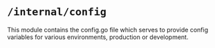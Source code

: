 # `/internal/config`

This module contains the config.go file which serves to provide config variables for various environments, production or development.

